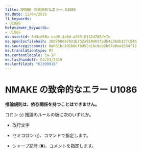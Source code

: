 ```yaml
---
title: NMAKE の致命的なエラー U1086
ms.date: 11/04/2016
f1_keywords:
- U1086
helpviewer_keywords:
- U1086
ms.assetid: 6d3cd68a-ead6-4a6d-a205-01324785de7e
ms.openlocfilehash: 2b0768697821b732a918403fedb463bdb127c54b
ms.sourcegitcommit: 0ab61bc3d2b6cfbd52a16c6ab2b97a8ea1864f12
ms.translationtype: MT
ms.contentlocale: ja-JP
ms.lasthandoff: 04/23/2019
ms.locfileid: "62399916"
---
```

# <a name="nmake-fatal-error-u1086"></a>NMAKE の致命的なエラー U1086

**推論規則は、依存関係を持つことはできません。**

コロン (**:**) 推論のルールの後に次のいずれか。

- 改行文字

- セミコロン (**;**)、コマンドで指定します。

- シャープ記号 (**#**)、コメントを指定します。